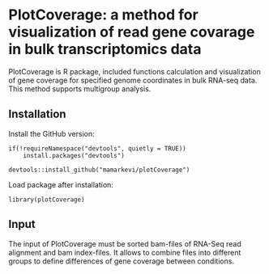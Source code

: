 # PlotCoverage: a method for visualization of read gene covarage in bulk transcriptomics data

PlotCoverage is R package, included functions calculation and visualization of gene coverage for specified genome coordinates in bulk RNA-seq data.
This method supports multigroup analysis.  


## Installation

Install the GitHub version:

```{r}
if(!requireNamespace("devtools", quietly = TRUE))
    install.packages("devtools")

devtools::install_github("mamarkevi/plotCoverage")

```

Load package after installation:

```{r}
library(plotCoverage)
```
## Input
The input of PlotCoverage must be sorted bam-files of RNA-Seq read alignment and bam index-files. It allows to combine files into different groups to define differences of gene coverage between conditions.  
